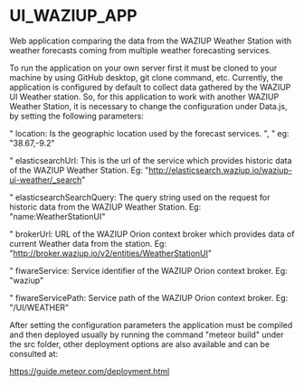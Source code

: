 # UI_WAZIUP_APP

Web application comparing the data from the WAZIUP Weather Station with weather forecasts coming from multiple weather forecasting services.

 
To run the application on your own server first it must be cloned to your machine by using GitHub desktop, git clone command, etc. Currently, the application is configured by default to collect data gathered by the WAZIUP UI Weather station. So, for this application to work with another WAZIUP Weather Station, it is necessary to change the configuration under Data.js, by setting the following parameters:

"	location: Is the geographic location used by the forecast services.
"<Latitude>, <Longitude>" eg: "38.67,-9.2"

"	elasticsearchUrl: This is the url of the service which provides historic data of the WAZIUP Weather Station.
Eg: "http://elasticsearch.waziup.io/waziup-ui-weather/_search"

"	elasticsearchSearchQuery: The query string used on the request for historic data from the WAZIUP Weather Station.
Eg: "name:WeatherStationUI"

"	brokerUrl: URL of the WAZIUP Orion context broker which provides data of current Weather data from the station.
Eg: "http://broker.waziup.io/v2/entities/WeatherStationUI"

"	fiwareService: Service identifier of the WAZIUP Orion context broker.
Eg: "waziup"

"	fiwareServicePath: Service path of the WAZIUP Orion context broker.
Eg: "/UI/WEATHER"

After setting the configuration parameters the application must be compiled and then deployed usually by running the command "meteor build" under the src folder, other deployment options are also available and can be consulted at:

https://guide.meteor.com/deployment.html
